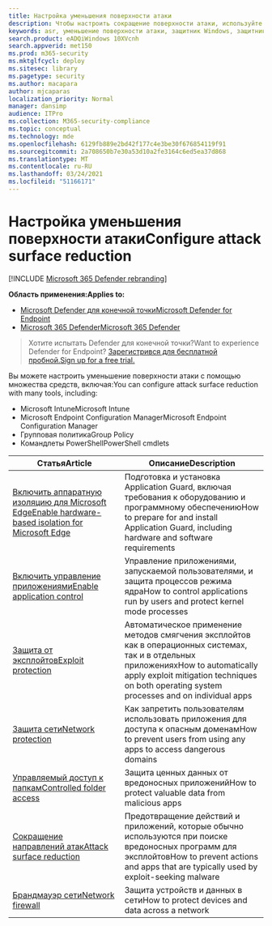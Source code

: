 ```yaml
---
title: Настройка уменьшения поверхности атаки
description: Чтобы настроить сокращение поверхности атаки, используйте Microsoft Intune, Microsoft Endpoint Configuration Manager, команды PowerShell и групповую политику.
keywords: asr, уменьшение поверхности атаки, защитник Windows, защитник Microsoft, антивирус, av
search.product: eADQiWindows 10XVcnh
search.appverid: met150
ms.prod: m365-security
ms.mktglfcycl: deploy
ms.sitesec: library
ms.pagetype: security
ms.author: macapara
author: mjcaparas
localization_priority: Normal
manager: dansimp
audience: ITPro
ms.collection: M365-security-compliance
ms.topic: conceptual
ms.technology: mde
ms.openlocfilehash: 6129fb889e2bd42f177c4e3be30f676854119f91
ms.sourcegitcommit: 2a708650b7e30a53d10a2fe3164c6ed5ea37d868
ms.translationtype: MT
ms.contentlocale: ru-RU
ms.lasthandoff: 03/24/2021
ms.locfileid: "51166171"
---
```

# <a name="configure-attack-surface-reduction"></a><span data-ttu-id="5cd8b-104">Настройка уменьшения поверхности атаки</span><span class="sxs-lookup"><span data-stu-id="5cd8b-104">Configure attack surface reduction</span></span>

[!INCLUDE [Microsoft 365 Defender rebranding](../../includes/microsoft-defender.md)]

<span data-ttu-id="5cd8b-105">**Область применения:**</span><span class="sxs-lookup"><span data-stu-id="5cd8b-105">**Applies to:**</span></span>
- [<span data-ttu-id="5cd8b-106">Microsoft Defender для конечной точки</span><span class="sxs-lookup"><span data-stu-id="5cd8b-106">Microsoft Defender for Endpoint</span></span>](https://go.microsoft.com/fwlink/p/?linkid=2154037)
- [<span data-ttu-id="5cd8b-107">Microsoft 365 Defender</span><span class="sxs-lookup"><span data-stu-id="5cd8b-107">Microsoft 365 Defender</span></span>](https://go.microsoft.com/fwlink/?linkid=2118804)

><span data-ttu-id="5cd8b-108">Хотите испытать Defender для конечной точки?</span><span class="sxs-lookup"><span data-stu-id="5cd8b-108">Want to experience Defender for Endpoint?</span></span> [<span data-ttu-id="5cd8b-109">Зарегистрився для бесплатной пробной.</span><span class="sxs-lookup"><span data-stu-id="5cd8b-109">Sign up for a free trial.</span></span>](https://www.microsoft.com/microsoft-365/windows/microsoft-defender-atp?ocid=docs-wdatp-assignaccess-abovefoldlink)

<span data-ttu-id="5cd8b-110">Вы можете настроить уменьшение поверхности атаки с помощью множества средств, включая:</span><span class="sxs-lookup"><span data-stu-id="5cd8b-110">You can configure attack surface reduction with many tools, including:</span></span>

* <span data-ttu-id="5cd8b-111">Microsoft Intune</span><span class="sxs-lookup"><span data-stu-id="5cd8b-111">Microsoft Intune</span></span>
* <span data-ttu-id="5cd8b-112">Microsoft Endpoint Configuration Manager</span><span class="sxs-lookup"><span data-stu-id="5cd8b-112">Microsoft Endpoint Configuration Manager</span></span>
* <span data-ttu-id="5cd8b-113">Групповая политика</span><span class="sxs-lookup"><span data-stu-id="5cd8b-113">Group Policy</span></span>
* <span data-ttu-id="5cd8b-114">Командлеты PowerShell</span><span class="sxs-lookup"><span data-stu-id="5cd8b-114">PowerShell cmdlets</span></span>

<span data-ttu-id="5cd8b-115">Статья</span><span class="sxs-lookup"><span data-stu-id="5cd8b-115">Article</span></span> | <span data-ttu-id="5cd8b-116">Описание</span><span class="sxs-lookup"><span data-stu-id="5cd8b-116">Description</span></span>
-|-
[<span data-ttu-id="5cd8b-117">Включить аппаратную изоляцию для Microsoft Edge</span><span class="sxs-lookup"><span data-stu-id="5cd8b-117">Enable hardware-based isolation for Microsoft Edge</span></span>](/windows/security/threat-protection/microsoft-defender-application-guard/install-md-app-guard) | <span data-ttu-id="5cd8b-118">Подготовка и установка Application Guard, включая требования к оборудованию и программному обеспечению</span><span class="sxs-lookup"><span data-stu-id="5cd8b-118">How to prepare for and install Application Guard, including hardware and software requirements</span></span>
[<span data-ttu-id="5cd8b-119">Включить управление приложениями</span><span class="sxs-lookup"><span data-stu-id="5cd8b-119">Enable application control</span></span>](/windows/security/threat-protection/windows-defender-application-control/windows-defender-application-control)|<span data-ttu-id="5cd8b-120">Управление приложениями, запускаемой пользователями, и защита процессов режима ядра</span><span class="sxs-lookup"><span data-stu-id="5cd8b-120">How to control applications run by users and protect kernel mode processes</span></span>
[<span data-ttu-id="5cd8b-121">Защита от эксплойтов</span><span class="sxs-lookup"><span data-stu-id="5cd8b-121">Exploit protection</span></span>](./enable-exploit-protection.md)|<span data-ttu-id="5cd8b-122">Автоматическое применение методов смягчения эксплойтов как в операционных системах, так и в отдельных приложениях</span><span class="sxs-lookup"><span data-stu-id="5cd8b-122">How to automatically apply exploit mitigation techniques on both operating system processes and on individual apps</span></span>
[<span data-ttu-id="5cd8b-123">Защита сети</span><span class="sxs-lookup"><span data-stu-id="5cd8b-123">Network protection</span></span>](./enable-network-protection.md)|<span data-ttu-id="5cd8b-124">Как запретить пользователям использовать приложения для доступа к опасным доменам</span><span class="sxs-lookup"><span data-stu-id="5cd8b-124">How to prevent users from using any apps to access dangerous domains</span></span>
[<span data-ttu-id="5cd8b-125">Управляемый доступ к папкам</span><span class="sxs-lookup"><span data-stu-id="5cd8b-125">Controlled folder access</span></span>](./enable-controlled-folders.md)|<span data-ttu-id="5cd8b-126">Защита ценных данных от вредоносных приложений</span><span class="sxs-lookup"><span data-stu-id="5cd8b-126">How to protect valuable data from malicious apps</span></span>
[<span data-ttu-id="5cd8b-127">Сокращение направлений атак</span><span class="sxs-lookup"><span data-stu-id="5cd8b-127">Attack surface reduction</span></span>](./enable-attack-surface-reduction.md)|<span data-ttu-id="5cd8b-128">Предотвращение действий и приложений, которые обычно используются при поиске вредоносных программ для эксплойтов</span><span class="sxs-lookup"><span data-stu-id="5cd8b-128">How to prevent actions and apps that are typically used by exploit-seeking malware</span></span>
[<span data-ttu-id="5cd8b-129">Брандмауэр сети</span><span class="sxs-lookup"><span data-stu-id="5cd8b-129">Network firewall</span></span>](/windows/security/threat-protection/windows-firewall/windows-firewall-with-advanced-security-deployment-guide)|<span data-ttu-id="5cd8b-130">Защита устройств и данных в сети</span><span class="sxs-lookup"><span data-stu-id="5cd8b-130">How to protect devices and data across a network</span></span>

